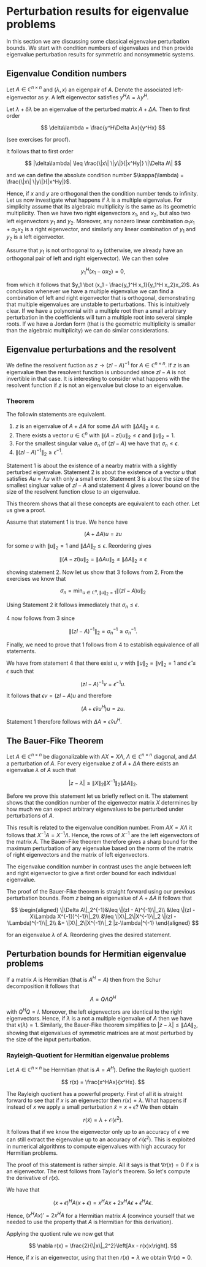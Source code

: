# Perturbation results for eigenvalue problems

In this section we are discussing some classical eigenvalue perturbation bounds.
We start with condition numbers of eigenvalues and then provide eigenvalue perturbation
results for symmetric and nonsymmetric systems.



## Eigenvalue Condition numbers

Let $A\in\mathbb{C}^{n\times n}$ and $(\lambda, x)$ an eigenpair of $A$. Denote the associated left-eigenvector as $y$.
A left eigenvector satisfies $y^HA = \lambda y^H$.

Let $\lambda + \delta\lambda$ be an eigenvalue of the perturbed matrix $A+\Delta A$. Then to first order

$$
\delta\lambda = \frac{y^H\Delta Ax}{y^Hx}
$$

(see exercises for proof).

It follows that to first order

$$
|\delta\lambda| \leq \frac{\|x\| \|y\|}{|x^Hy|} \|\Delta A\|
$$

and we can define the absolute condition number $\kappa(\lambda) = \frac{\|x\| \|y\|}{|x^Hy|}$. 

Hence, if $x$ and $y$ are orthogonal then the condition number tends to infinity. Let us now investigate what
happens if $\lambda$ is a multiple eigenvalue. For simplicity assume that its algebraic multiplicity is the
same as its geometric multiplicity. Then we have two right eigenvectors $x_1$, and $x_2$, but also two left
eigenvectors $y_1$ and $y_2$. Moreover, any nonzero linear combination $\alpha_1 x_1 + \alpha_2 x_2$ is a
right eigenvector, and similarly any linear combination of $y_1$ and $y_2$ is a left eigenvector.

Assume that $y_1$ is not orthogonal to $x_2$ (otherwise, we already have an orthogonal pair of left and right
eigenvector). We can then solve

$$
y_1^H(x_1 - \alpha x_2) = 0,
$$

from which it follows that $y_1 \bot (x_1 - \frac{y_1^H x_1}{y_1^H x_2}x_2)$. As conclusion whenever we have
a multiple eigenvalue we can find a combination of left and right eigenvector that is orthogonal, demonstrating
that multiple eigenvalues are unstable to perturbations. This is intuitively clear. If we have a polynomial with
a multiple root then a small arbitrary perturbation in the coefficients will turn a multiple root into several simple
roots. If we have a Jordan form (that is the geometric multiplicity is smaller than the algebraic multiplicity) we can
do similar considerations.

## Eigenvalue perturbations and the resolvent

We define the resolvent fuction as $z\rightarrow (zI - A)^{-1}$ for $A\in\mathbb{C}^{n\times n}$. If $z$ is an eigenvalue
then the resolvent function is unbounded since $zI - A$ is not invertible in that case. It is interesting to
consider what happens with the resolvent function if $z$ is not an eigenvalue but close to an eigenvalue.

### Theorem 

The followin statements are equivalent.

1. $z$ is an eigenvalue of $A+\Delta A$ for some $\Delta A$ with $\|\Delta A\|_2\leq \epsilon$.
2. There exists a vector $u\in\mathbb{C}^n$ with $\|(A-zI)u\|_2 \leq \epsilon$ and $\|u\|_2=1$.
3. For the smallest singular value $\sigma_n$ of $(zI - A)$ we have that $\sigma_n\leq\epsilon$.
4. $\|(zI - A)^{-1}\|_2\geq \epsilon^{-1}$.

Statement 1 is about the existence of a nearby matrix with a slightly perturbed eigenvalue. Statement
2 is about the existence of a vector $u$ that satisfies $Au\approx \lambda u$ with only a small error. Statement 3 
is about the size of the smallest singluar value of $zI - A$ and statement 4 gives a lower bound on the size
of the resolvent function close to an eigenvalue.

This theorem shows that all these concepts are equivalent to each other. Let us give a proof.

Assume that statement 1 is true. We hence have

$$
(A + \Delta A) u = zu 
$$

for some $u$ with $\|u\|_2=1$ and $\|\Delta A\|_2\leq \epsilon$. Reordering gives 

$$
\|(A - zI)u\|_2 = \|\Delta A u\|_2 \leq \|\Delta A\|_2 \leq \epsilon
$$

showing statement 2. Now let us show that 3 follows from 2. From the exercises we know that

$$
\sigma_n = \min_{u\in\mathbb{C}^n, \|u\|_2=1} \|(zI - A)u\|_2
$$

Using Statement 2 it follows immediately that $\sigma_n \leq \epsilon$.

4 now follows from 3 since 

$$
\|(zI - A)^{-1}\|_2 = \sigma_n^{-1} \geq \sigma_n^{-1}.
$$

Finally, we need to prove that 1 follows from 4 to establish equivalence of all statements.

We have from statement 4 that there exist $u$, $v$ with $\|u\|_2=\|v\|_2=1$ and $\hat{\epsilon}\leq \epsilon$
such that

$$
(zI-A)^{-1}v = \hat{\epsilon}^{-1}u.
$$

It follows that $\epsilon v = (zI-A)u$ and therefore 

$$
(A + \hat{\epsilon}vu^H)u = zu.
$$

Statement 1 therefore follows with $\Delta A = \hat{\epsilon}vu^H$.

## The Bauer-Fike Theorem

Let $A\in\mathbb{C}^{n\times n}$ be diagonalizable with $AX = X\Lambda$, $\Lambda\in\mathbb{C}^{n\times n}$ diagonal,
and $\Delta A$ a perturbation of $A$. For every eigenvalue $z$ of $A+\Delta A$
there exists an eigenvalue $\lambda$ of $A$ such that

$$
|z-\lambda| \leq \|X\|_2 \|X^{-1}\|_2 \|\Delta A\|_2.
$$

Before we prove this statement let us briefly reflect on it. The statement shows that the condition number of the
eigenvector matrix $X$ determines by how much we can expect arbitrary eigenvalues to be perturbed under perturbations of $A$.

This result is related to the eigenvalue condition number. From $AX = X\Lambda$ it follows that $X^{-1}A = X^{-1}\Lambda$. Hence, the rows of $X^{-1}$ are the left eigenvectors
of the matrix $A$. The Bauer-Fike theorem therefore gives a sharp bound for the maximum perturbation of any eigenvalue
based on the norm of the matrix of right eigenvectors and the matrix of left eigenvectors.

The eigenvalue condition number in contrast uses the angle between left and right eigenvector to give a first order bound for each
individual eigenvalue.

The proof of the Bauer-Fike theorem is straight forward using our previous perturbation bounds. From $z$ being an
eigenvalue of $A+\Delta A$ it follows that

$$
\begin{aligned}
\|\Delta A\|_2^{-1}&\leq \|(zI - A)^{-1}\|_2\\ 
                &\leq \|(zI - X\Lambda X^{-1})^{-1}\|_2\\
                &\leq \|X\|_2\|X^{-1}\|_2 \|(zI - \Lambda)^{-1}\|_2\\
                &= \|X\|_2\|X^{-1}\|_2 |z-\lambda|^{-1} 
\end{aligned} 
$$ 

for an eigenvalue $\lambda$ of $A$. Reordering gives the desired statement.

## Perturbation bounds for Hermitian eigenvalue problems

If a matrix $A$ is Hermitian (that is $A^H=A$) then from the Schur decomposition it follows that

$$
A = Q\Lambda Q^H
$$

with $Q^HQ = I$. Moreover, the left eigenvectors are identical to the right eigenvectors.
Hence, if $\lambda$ is a not a multiple eigenvalue of $A$ then we have that $\kappa(\lambda)=1$.
Similarly, the Bauer-Fike theorem simplifies to $|z-\lambda| \leq \|\Delta A\|_2$, showing that
eigenvalues of symmetric matrices are at most perturbed by the size of the input perturbation.

### Rayleigh-Quotient for Hermitian eigenvalue problems

Let $A\in\mathbb{C}^{n\times n}$ be Hermitian (that is $A=A^H$). Define the Rayleigh quotient

$$
r(x) = \frac{x^HAx}{x^Hx}.
$$
 
The Rayleigh quotient has a powerful property. First of all it is straight forward to see that if $x$ is an 
eigenvector then $r(x) = \lambda$. What happens if instead of $x$ we apply a small perturbation $\tilde{x} = x + \epsilon$?
We then obtain

$$
r(\tilde{x}) = \lambda + \mathcal{O}(\epsilon^2).
$$

It follows that if we know the eigenvector only up to an accuracy of $\epsilon$ we can still extract the
eigenvalue up to an accuracy of $\mathcal{O}(\epsilon^2)$. This is exploited in
numerical algorithms to compute eigenvalues with high accuracy for Hermitian problems.

The proof of this statement is rather simple. All it says is that $\nabla r(x) = 0$ if $x$ is an eigenvector. The
rest follows from Taylor's theorem. So let's compute the derivative of $r(x)$.

We have that

$$
(x + \epsilon)^HA(x + \epsilon) = x^HAx + 2x^HA\epsilon + \epsilon^HA\epsilon.
$$

Hence, $(x^HAx)' = 2x^HA$ for a Hermitian matrix $A$ (convince yourself that we needed to use the
property that $A$ is Hermitian for this derivation).

Applying the quotient rule we now get that

$$
\nabla r(x) =  \frac{2}{\|x\|_2^2}\left[Ax - r(x)x\right].
$$

Hence, if $x$ is an eigenvector, using that then $r(x) = \lambda$ we obtain $\nabla r(x) = 0$.




